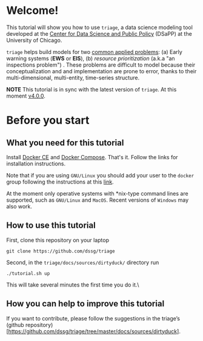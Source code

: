 # Welcome!

This tutorial will show you how to use `triage`, a data science modeling tool developed at the [Center for Data Science and Public Policy](http://dsapp.uchicago.edu) (DSaPP) at the University of Chicago.

`triage` helps build models for two [common applied problems](https://dssg.uchicago.edu/data-science-for-social-good-conference-2017/training-workshop-data-science-for-social-good-problem-templates/): (a) Early warning systems (**EWS** or **EIS**), (b) *resource prioritization* (a.k.a "an inspections problem") . These problems are difficult to model because their conceptualization and and implementation are prone to error, thanks to their multi-dimensional, multi-entity, time-series structure.

**NOTE** This tutorial is in sync with the latest version of `triage`. At this moment [v4.0.0](https://github.com/dssg/triage/releases/tag/v4.0.0).


# Before you start


## What you need for this tutorial

Install [Docker CE](http://www.docker.com) and [Docker Compose](https://docs.docker.com/compose/). That's it. Follow the links for installation instructions.

Note that if you are using `GNU/Linux` you should add your user to the `docker` group following the instructions at this [link](https://docs.docker.com/install/linux/linux-postinstall/).

At the moment only operative systems with \*nix-type command lines are supported, such as `GNU/Linux` and `MacOS`. Recent versions of `Windows` may also work.


## How to use this tutorial

First, clone this repository on your laptop

    git clone https://github.com/dssg/triage

Second, in the `triage/docs/sources/dirtyduck/` directory run

    ./tutorial.sh up

This will take several minutes the first time you do it.\


## How you can help to improve this tutorial

If you want to contribute, please follow the suggestions in the triage’s (github repository)[https://github.com/dssg/triage/tree/master/docs/sources/dirtyduck].
